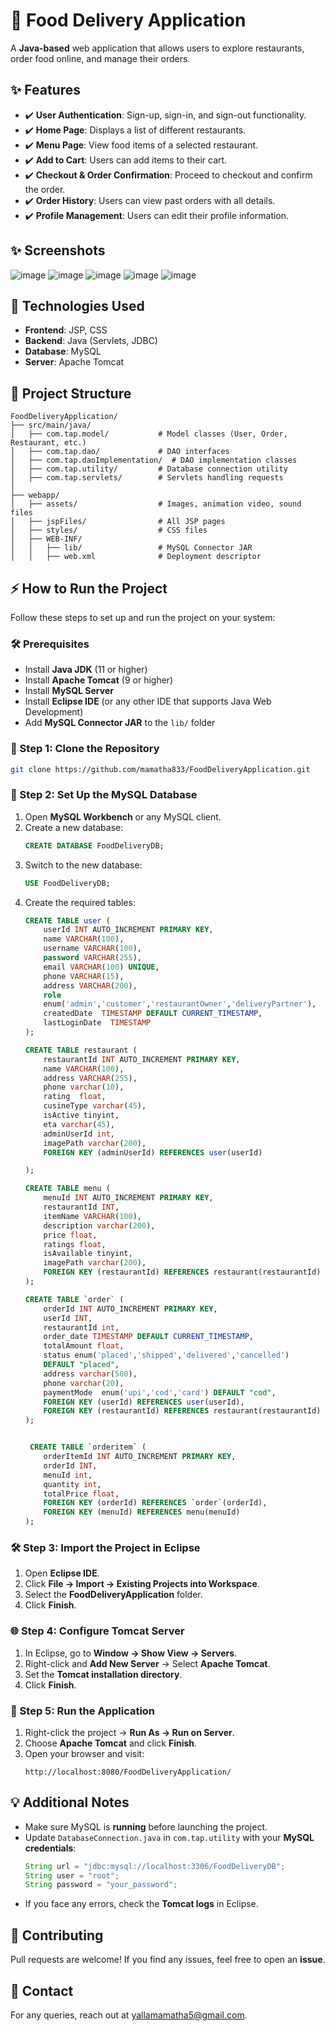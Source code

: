 # 🍔 Food Delivery Application

A **Java-based** web application that allows users to explore restaurants, order food online, and manage their orders.

## ✨ Features

- ✔️ **User Authentication**: Sign-up, sign-in, and sign-out functionality.
- ✔️ **Home Page**: Displays a list of different restaurants.
- ✔️ **Menu Page**: View food items of a selected restaurant.
- ✔️ **Add to Cart**: Users can add items to their cart.
- ✔️ **Checkout & Order Confirmation**: Proceed to checkout and confirm the order.
- ✔️ **Order History**: Users can view past orders with all details.
- ✔️ **Profile Management**: Users can edit their profile information.

## ✨ Screenshots
![image](https://github.com/user-attachments/assets/c12f3df6-b564-4bb8-ae1b-5bcff1adec45)
![image](https://github.com/user-attachments/assets/5c9f6fe3-1184-4d50-afe2-8e0fbd92e050)
![image](https://github.com/user-attachments/assets/51fa21a5-c97e-4aef-b71e-b21ae2e614fa)
![image](https://github.com/user-attachments/assets/54292327-1d28-44fb-a04b-7499fcf80d6c)
![image](https://github.com/user-attachments/assets/228e19e9-8a83-480c-8749-ad2699416b2c)






## 🔧 Technologies Used

- **Frontend**: JSP, CSS
- **Backend**: Java (Servlets, JDBC)
- **Database**: MySQL
- **Server**: Apache Tomcat

## 📝 Project Structure

```
FoodDeliveryApplication/
├── src/main/java/
│   ├── com.tap.model/           # Model classes (User, Order, Restaurant, etc.)
│   ├── com.tap.dao/             # DAO interfaces
│   ├── com.tap.daoImplementation/  # DAO implementation classes
│   ├── com.tap.utility/         # Database connection utility
│   ├── com.tap.servlets/        # Servlets handling requests
│
├── webapp/
│   ├── assets/                  # Images, animation video, sound files
│   ├── jspFiles/                # All JSP pages
│   ├── styles/                  # CSS files
│   ├── WEB-INF/
│   │   ├── lib/                 # MySQL Connector JAR
│   │   ├── web.xml              # Deployment descriptor
```

## ⚡ How to Run the Project

Follow these steps to set up and run the project on your system:

### 🛠 Prerequisites

- Install **Java JDK** (11 or higher)
- Install **Apache Tomcat** (9 or higher)
- Install **MySQL Server**
- Install **Eclipse IDE** (or any other IDE that supports Java Web Development)
- Add **MySQL Connector JAR** to the `lib/` folder

### 📝 Step 1: Clone the Repository

```sh
git clone https://github.com/mamatha833/FoodDeliveryApplication.git
```

### 🔧 Step 2: Set Up the MySQL Database

1. Open **MySQL Workbench** or any MySQL client.
2. Create a new database:
   ```sql
   CREATE DATABASE FoodDeliveryDB;
   ```
3. Switch to the new database:
   ```sql
   USE FoodDeliveryDB;
   ```
4. Create the required tables:
   ```sql
   CREATE TABLE user (
       userId INT AUTO_INCREMENT PRIMARY KEY,
       name VARCHAR(100),
       username VARCHAR(100),
       password VARCHAR(255),
       email VARCHAR(100) UNIQUE,
       phone VARCHAR(15),
       address VARCHAR(200),
       role 
       enum('admin','customer','restaurantOwner','deliveryPartner'),
       createdDate  TIMESTAMP DEFAULT CURRENT_TIMESTAMP,
       lastLoginDate  TIMESTAMP
   );

   CREATE TABLE restaurant (
       restaurantId INT AUTO_INCREMENT PRIMARY KEY,
       name VARCHAR(100),
       address VARCHAR(255),
       phone varchar(10),
       rating  float,
       cusineType varchar(45),
       isActive tinyint,
       eta varchar(45),
       adminUserId int,
       imagePath varchar(200),
       FOREIGN KEY (adminUserId) REFERENCES user(userId)
   
   );

   CREATE TABLE menu (
       menuId INT AUTO_INCREMENT PRIMARY KEY,
       restaurantId INT,
       itemName VARCHAR(100),
       description varchar(200),
       price float,
       ratings float,
       isAvailable tinyint,
       imagePath varchar(200),
       FOREIGN KEY (restaurantId) REFERENCES restaurant(restaurantId)
   );

   CREATE TABLE `order` (
       orderId INT AUTO_INCREMENT PRIMARY KEY,
       userId INT,
       restaurantId int,
       order_date TIMESTAMP DEFAULT CURRENT_TIMESTAMP,
       totalAmount float,
       status enum('placed','shipped','delivered','cancelled') 
       DEFAULT "placed",
       address varchar(500),
       phone varchar(20),
       paymentMode  enum('upi','cod','card') DEFAULT "cod",
       FOREIGN KEY (userId) REFERENCES user(userId),
       FOREIGN KEY (restaurantId) REFERENCES restaurant(restaurantId)
   );


    CREATE TABLE `orderitem` (
       orderItemId INT AUTO_INCREMENT PRIMARY KEY,
       orderId INT,
       menuId int,
       quantity int,
       totalPrice float,
       FOREIGN KEY (orderId) REFERENCES `order`(orderId),
       FOREIGN KEY (menuId) REFERENCES menu(menuId)
   );
   ```

### 🛠 Step 3: Import the Project in Eclipse

1. Open **Eclipse IDE**.
2. Click **File → Import → Existing Projects into Workspace**.
3. Select the **FoodDeliveryApplication** folder.
4. Click **Finish**.

### 🌐 Step 4: Configure Tomcat Server

1. In Eclipse, go to **Window → Show View → Servers**.
2. Right-click and **Add New Server** → Select **Apache Tomcat**.
3. Set the **Tomcat installation directory**.
4. Click **Finish**.

### 🚀 Step 5: Run the Application

1. Right-click the project → **Run As → Run on Server**.
2. Choose **Apache Tomcat** and click **Finish**.
3. Open your browser and visit:
   ```
   http://localhost:8080/FoodDeliveryApplication/
   ```

## 💡 Additional Notes

- Make sure MySQL is **running** before launching the project.
- Update `DatabaseConnection.java` in `com.tap.utility` with your **MySQL credentials**:
  ```java
  String url = "jdbc:mysql://localhost:3306/FoodDeliveryDB";
  String user = "root";
  String password = "your_password";
  ```
- If you face any errors, check the **Tomcat logs** in Eclipse.

## 💼 Contributing

Pull requests are welcome! If you find any issues, feel free to open an **issue**.

## 💌 Contact

For any queries, reach out at [yallamamatha5@gmail.com](mailto\:yallamamatha5@gmail.com).




